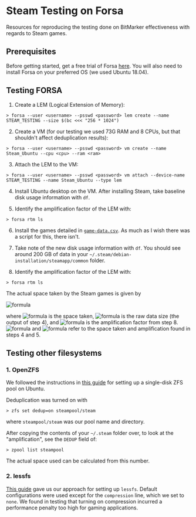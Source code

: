 # Steam Testing on Forsa
Resources for reproducing the testing done on BitMarker effectiveness with regards to Steam games.


## Prerequisites
Before getting started, get a free trial of Forsa [here](https://www.formulusblack.com/see-it-work/). You will also need to install Forsa on your preferred OS (we used Ubuntu 18.04). <br/>


## Testing FORSA
1. Create a LEM (Logical Extension of Memory):
```
> forsa --user <username> --psswd <password> lem create --name STEAM_TESTING --size $(bc <<< "256 * 1024")
```

2. Create a VM (for our testing we used 73G RAM and 8 CPUs, but that shouldn't affect deduplication results):
```
> forsa --user <username> --psswd <password> vm create --name Steam_Ubuntu --cpu <cpu> --ram <ram>
```

3. Attach the LEM to the VM:
```
> forsa --user <username> --psswd <password> vm attach --device-name STEAM_TESTING --name Steam_Ubuntu --type lem
```

4. Install Ubuntu desktop on the VM. After installing Steam, take baseline disk usage information with `df`.

5. Identify the amplification factor of the LEM with:
```
> forsa rtm ls
```

6. Install the games detailed in [`game-data.csv`](data/game-data.csv). As much as I wish there was a script for this, there isn't.

7. Take note of the new disk usage information with `df`. You should see around 200 GB of data in your `~/.steam/debian-installation/steamapp/common` folder.

8. Identify the amplification factor of the LEM with:
```
> forsa rtm ls
```

The actual space taken by the Steam games is given by

![formula](https://render.githubusercontent.com/render/math?math=S_1%20=%20S_0%20\cdot%20%28%20\frac{1}{A_1}%29%20-%20S_{-1}%20\cdot%20%28\frac{1}{A_{-1}}%29)

where ![formula](https://render.githubusercontent.com/render/math?math=S_1) is the space taken, ![formula](https://render.githubusercontent.com/render/math?math=S_0) is the raw data size (the output of step 4), and ![formula](https://render.githubusercontent.com/render/math?math=A_1) is the amplification factor from step 8. ![formula](https://render.githubusercontent.com/render/math?math=S_{-1}) and ![formula](https://render.githubusercontent.com/render/math?math=A_{-1}) refer to the space taken and amplification found in steps 4 and 5.

## Testing other filesystems

### 1. OpenZFS

We followed the instructions in [this guide](https://ubuntu.com/tutorials/setup-zfs-storage-pool#1-overview) for setting up a single-disk ZFS pool on Ubuntu.

Deduplication was turned on with
```
> zfs set dedup=on steampool/steam
```
where `steampool/steam` was our pool name and directory.

After copying the contents of your `~/.steam` folder over, to look at the "amplification", see the `DEDUP` field of:
```
> zpool list steampool
```

The actual space used can be calculated from this number.

### 2. lessfs

[This guide](https://opensourceforu.com/2019/02/data-deduplication-with-a-linux-based-file-system/) gave us our approach for setting up `lessfs`. Default configurations were used except for the `compression` line, which we set to `none`. We found in testing that turning on compression incurred a performance penalty too high for gaming applications.

